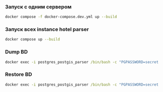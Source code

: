 ### Запуск с одним сервером 
``` bash
docker compose -f docker-compose.dev.yml up --build
```

### Запуск всех instance hotel parser
``` bash
docker compose up --build
```
### Dump BD
``` cmd
docker exec -i postgres_postgis_parser /bin/bash -c "PGPASSWORD=secret pg_dump --username postgres hotel_parser" > ./dump/dump_16_11_24.sql
```

### Restore BD
``` cmd
docker exec -i postgres_postgis_parser /bin/bash -c "PGPASSWORD=secret psql --username postgres hotel_parser" < ./dump/dump.sql
```

